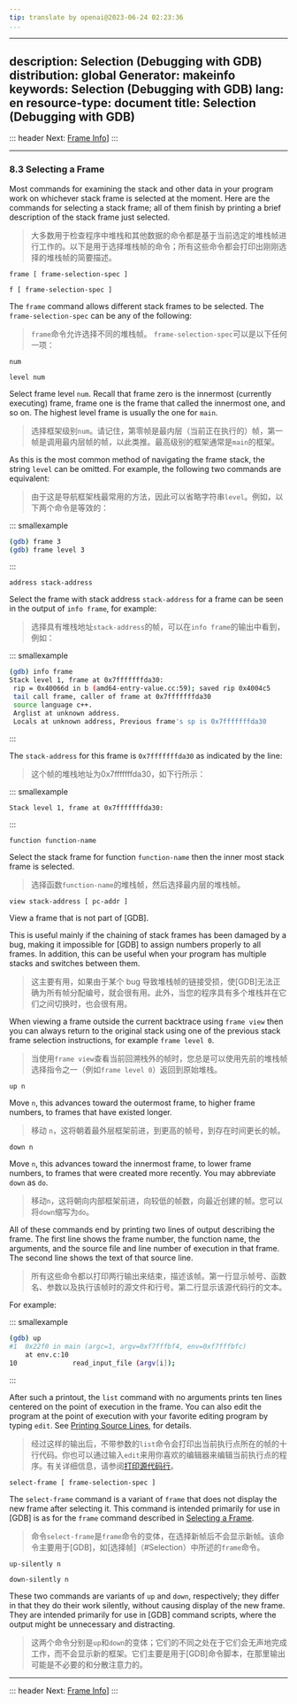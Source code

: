 ```yaml
---
tip: translate by openai@2023-06-24 02:23:36
...
```

---
description: Selection (Debugging with GDB)
distribution: global
Generator: makeinfo
keywords: Selection (Debugging with GDB)
lang: en
resource-type: document
title: Selection (Debugging with GDB)
---
::: header
Next: [Frame Info](Frame-Info.html#Frame-Info)]
:::

---

### 8.3 Selecting a Frame


Most commands for examining the stack and other data in your program work on whichever stack frame is selected at the moment. Here are the commands for selecting a stack frame; all of them finish by printing a brief description of the stack frame just selected.

> 大多数用于检查程序中堆栈和其他数据的命令都是基于当前选定的堆栈帧进行工作的。以下是用于选择堆栈帧的命令；所有这些命令都会打印出刚刚选择的堆栈帧的简要描述。

`frame [ frame-selection-spec ]`

`f [ frame-selection-spec ]`


The `frame` command allows different stack frames to be selected. The `frame-selection-spec` can be any of the following:

> `frame`命令允许选择不同的堆栈帧。 `frame-selection-spec`可以是以下任何一项：

`num`

`level num`


Select frame level `num`. Recall that frame zero is the innermost (currently executing) frame, frame one is the frame that called the innermost one, and so on. The highest level frame is usually the one for `main`.

> 选择框架级别`num`。请记住，第零帧是最内层（当前正在执行的）帧，第一帧是调用最内层帧的帧，以此类推。最高级别的框架通常是`main`的框架。


As this is the most common method of navigating the frame stack, the string `level` can be omitted. For example, the following two commands are equivalent:

> 由于这是导航框架栈最常用的方法，因此可以省略字符串`level`。例如，以下两个命令是等效的：

::: smallexample

```bash
(gdb) frame 3
(gdb) frame level 3
```

:::

`address stack-address`


Select the frame with stack address `stack-address` for a frame can be seen in the output of `info frame`, for example:

> 选择具有堆栈地址`stack-address`的帧，可以在`info frame`的输出中看到，例如：

::: smallexample

```bash
(gdb) info frame
Stack level 1, frame at 0x7fffffffda30:
 rip = 0x40066d in b (amd64-entry-value.cc:59); saved rip 0x4004c5
 tail call frame, caller of frame at 0x7fffffffda30
 source language c++.
 Arglist at unknown address.
 Locals at unknown address, Previous frame's sp is 0x7fffffffda30
```

:::


The `stack-address` for this frame is `0x7fffffffda30` as indicated by the line:

> 这个帧的堆栈地址为0x7fffffffda30，如下行所示：

::: smallexample

```bash
Stack level 1, frame at 0x7fffffffda30:
```

:::

`function function-name`


Select the stack frame for function `function-name` then the inner most stack frame is selected.

> 选择函数`function-name`的堆栈帧，然后选择最内层的堆栈帧。

`view stack-address [ pc-addr ]`

View a frame that is not part of [GDB].


This is useful mainly if the chaining of stack frames has been damaged by a bug, making it impossible for [GDB] to assign numbers properly to all frames. In addition, this can be useful when your program has multiple stacks and switches between them.

> 这主要有用，如果由于某个 bug 导致堆栈帧的链接受损，使[GDB]无法正确为所有帧分配编号，就会很有用。此外，当您的程序具有多个堆栈并在它们之间切换时，也会很有用。


When viewing a frame outside the current backtrace using `frame view` then you can always return to the original stack using one of the previous stack frame selection instructions, for example `frame level 0`.

> 当使用`frame view`查看当前回溯栈外的帧时，您总是可以使用先前的堆栈帧选择指令之一（例如`frame level 0`）返回到原始堆栈。

`up n`


Move `n`, this advances toward the outermost frame, to higher frame numbers, to frames that have existed longer.

> 移动 `n`，这将朝着最外层框架前进，到更高的帧号，到存在时间更长的帧。

`down n`


Move `n`, this advances toward the innermost frame, to lower frame numbers, to frames that were created more recently. You may abbreviate `down` as `do`.

> 移动`n`，这将朝向内部框架前进，向较低的帧数，向最近创建的帧。您可以将`down`缩写为`do`。


All of these commands end by printing two lines of output describing the frame. The first line shows the frame number, the function name, the arguments, and the source file and line number of execution in that frame. The second line shows the text of that source line.

> 所有这些命令都以打印两行输出来结束，描述该帧。第一行显示帧号、函数名、参数以及执行该帧时的源文件和行号。第二行显示该源代码行的文本。

For example:

::: smallexample

```bash
(gdb) up
#1  0x22f0 in main (argc=1, argv=0xf7fffbf4, env=0xf7fffbfc)
    at env.c:10
10              read_input_file (argv[i]);
```

:::


After such a printout, the `list` command with no arguments prints ten lines centered on the point of execution in the frame. You can also edit the program at the point of execution with your favorite editing program by typing `edit`. See [Printing Source Lines](List.html#List), for details.

> 经过这样的输出后，不带参数的`list`命令会打印出当前执行点所在的帧的十行代码。你也可以通过输入`edit`来用你喜欢的编辑器来编辑当前执行点的程序。有关详细信息，请参阅[打印源代码行](List.html#List)。

`select-frame [ frame-selection-spec ]`


The `select-frame` command is a variant of `frame` that does not display the new frame after selecting it. This command is intended primarily for use in [GDB] is as for the `frame` command described in [Selecting a Frame](#Selection).

> 命令`select-frame`是`frame`命令的变体，在选择新帧后不会显示新帧。该命令主要用于[GDB]，如[选择帧]（#Selection）中所述的`frame`命令。

`up-silently n`

`down-silently n`


These two commands are variants of `up` and `down`, respectively; they differ in that they do their work silently, without causing display of the new frame. They are intended primarily for use in [GDB] command scripts, where the output might be unnecessary and distracting.

> 这两个命令分别是`up`和`down`的变体；它们的不同之处在于它们会无声地完成工作，而不会显示新的框架。它们主要是用于[GDB]命令脚本，在那里输出可能是不必要的和分散注意力的。

---

::: header
Next: [Frame Info](Frame-Info.html#Frame-Info)]
:::
